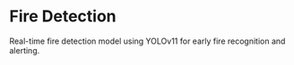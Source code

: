 # Fire Detection

Real-time fire detection model using YOLOv11 for early fire recognition and alerting.
